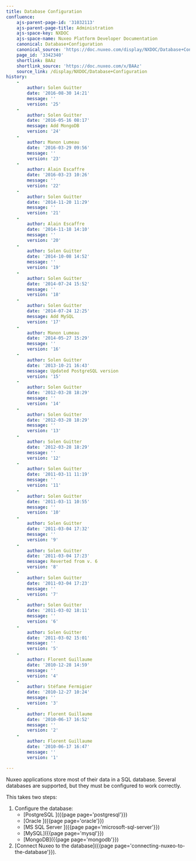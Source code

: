 ```yaml
---
title: Database Configuration
confluence:
    ajs-parent-page-id: '31032113'
    ajs-parent-page-title: Administration
    ajs-space-key: NXDOC
    ajs-space-name: Nuxeo Platform Developer Documentation
    canonical: Database+Configuration
    canonical_source: 'https://doc.nuxeo.com/display/NXDOC/Database+Configuration'
    page_id: '3342340'
    shortlink: BAAz
    shortlink_source: 'https://doc.nuxeo.com/x/BAAz'
    source_link: /display/NXDOC/Database+Configuration
history:
    - 
        author: Solen Guitter
        date: '2016-08-30 14:21'
        message: ''
        version: '25'
    - 
        author: Solen Guitter
        date: '2016-05-16 08:17'
        message: Add MongoDB
        version: '24'
    - 
        author: Manon Lumeau
        date: '2016-03-29 09:56'
        message: ''
        version: '23'
    - 
        author: Alain Escaffre
        date: '2016-03-23 10:26'
        message: ''
        version: '22'
    - 
        author: Solen Guitter
        date: '2014-11-20 11:29'
        message: ''
        version: '21'
    - 
        author: Alain Escaffre
        date: '2014-11-18 14:10'
        message: ''
        version: '20'
    - 
        author: Solen Guitter
        date: '2014-10-08 14:52'
        message: ''
        version: '19'
    - 
        author: Solen Guitter
        date: '2014-07-24 15:52'
        message: ''
        version: '18'
    - 
        author: Solen Guitter
        date: '2014-07-24 12:25'
        message: Add MySQL
        version: '17'
    - 
        author: Manon Lumeau
        date: '2014-05-27 15:29'
        message: ''
        version: '16'
    - 
        author: Solen Guitter
        date: '2013-10-21 16:43'
        message: Updated PostgreSQL version
        version: '15'
    - 
        author: Solen Guitter
        date: '2012-03-28 18:29'
        message: ''
        version: '14'
    - 
        author: Solen Guitter
        date: '2012-03-28 18:29'
        message: ''
        version: '13'
    - 
        author: Solen Guitter
        date: '2012-03-28 18:29'
        message: ''
        version: '12'
    - 
        author: Solen Guitter
        date: '2011-03-11 11:19'
        message: ''
        version: '11'
    - 
        author: Solen Guitter
        date: '2011-03-11 10:55'
        message: ''
        version: '10'
    - 
        author: Solen Guitter
        date: '2011-03-04 17:32'
        message: ''
        version: '9'
    - 
        author: Solen Guitter
        date: '2011-03-04 17:23'
        message: Reverted from v. 6
        version: '8'
    - 
        author: Solen Guitter
        date: '2011-03-04 17:23'
        message: ''
        version: '7'
    - 
        author: Solen Guitter
        date: '2011-03-02 18:11'
        message: ''
        version: '6'
    - 
        author: Solen Guitter
        date: '2011-03-02 15:01'
        message: ''
        version: '5'
    - 
        author: Florent Guillaume
        date: '2010-12-28 14:59'
        message: ''
        version: '4'
    - 
        author: Stéfane Fermigier
        date: '2010-12-27 10:24'
        message: ''
        version: '3'
    - 
        author: Florent Guillaume
        date: '2010-06-17 16:52'
        message: ''
        version: '2'
    - 
        author: Florent Guillaume
        date: '2010-06-17 16:47'
        message: ''
        version: '1'

---
```

Nuxeo applications store most of their data in a SQL database. Several databases are supported, but they must be configured to work correctly.

This takes two steps:

1.  Configure the database:
    *   [PostgreSQL ]({{page page='postgresql'}})
    *   [Oracle ]({{page page='oracle'}})
    *   [MS SQL Server ]({{page page='microsoft-sql-server'}})
    *   [MySQL]({{page page='mysql'}})
    *   [MongoDB]({{page page='mongodb'}})
2.  [Connect Nuxeo to the database]({{page page='connecting-nuxeo-to-the-database'}}).

&nbsp;
